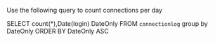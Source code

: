 Use the following query to count connections per day

SELECT count(*),Date(login) DateOnly FROM `connectionlog` group by DateOnly ORDER BY DateOnly  ASC